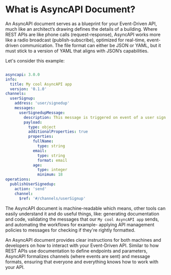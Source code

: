 # What is AsyncAPI Document?

An AsyncAPI document serves as a blueprint for your Event-Driven API, much like an architect’s drawing defines the details of a building. Where REST APIs are like phone calls (request-response), AsyncAPI works more like a radio broadcast (publish-subscribe), optimized for real-time, event-driven communication.
The file format can either be JSON or YAML, but it must stick to a version of YAML that aligns with JSON’s capabilities.

Let's consider this example:

```yaml

asyncapi: 3.0.0
info:
  title: My cool AsyncAPI app
  version: '0.1.0'
channels:
  userSignup:
    address: 'user/signedup'
    messages:
      userSignedupMessage: 
        description: This message is triggered on event of a user sign up.
        payload:
          type: object
          additionalProperties: true
          properties:
            fullName:
              type: string
            email:
              type: string
              format: email
            age:
              type: integer
              minimum: 18
operations:
  publishUserSignedup:
    action: 'send'
    channel:
      $ref: '#/channels/userSignup'
```

The AsyncAPI document is machine-readable which means, other tools can easily understand it and do useful things, like: generating documentation and code, validating the messages that our `My cool AsyncAPI app` sends, and automating the workflows for example- applying API management policies to messages for checking if they're rightly formatted.

An AsyncAPI document provides clear instructions for both machines and developers on how to interact with your Event-Driven API. Similar to how REST APIs use documentation to define endpoints and parameters, AsyncAPI formalizes channels (where events are sent) and message formats, ensuring that everyone and everything knows how to work with your API.
